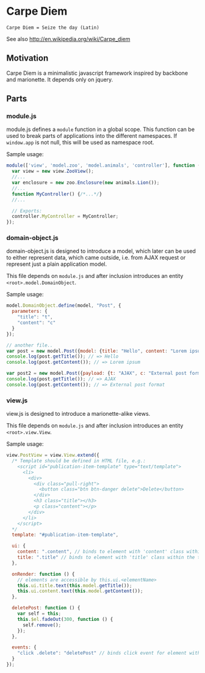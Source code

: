 Carpe Diem
==========

```
Carpe Diem = Seize the day (Latin) 
```

See also http://en.wikipedia.org/wiki/Carpe_diem

## Motivation

Carpe Diem is a minimalistic javascript framework inspired by backbone and marionette.
It depends only on jquery.

## Parts

### module.js

module.js defines a ``module`` function in a global scope.
This function can be used to break parts of applications into the different namespaces.
If ``window.app`` is not null, this will be used as namespace root.

Sample usage:

```javascript
module(['view', 'model.zoo', 'model.animals', 'controller'], function (view, zoo, animals, controller) {
  var view = new view.ZooView();
  //...
  var enclosure = new zoo.Enclosure(new animals.Lion());
  //...
  function MyController() {/*...*/}
  //...

  // Exports:
  controller.MyController = MyController;
});
```

### domain-object.js

domain-object.js is designed to introduce a model, which later can be used to either represent data, which came outside,
i.e. from AJAX request or represent just a plain application model.

This file depends on ``module.js`` and after inclusion introduces an entity ``<root>.model.DomainObject``.

Sample usage:

```javascript
model.DomainObject.define(model, "Post", {
  parameters: {
    "title": "t",
    "content": "c"
  }
});

// another file..
var post = new model.Post({model: {title: "Hello", content: "Lorem ipsum"}});
console.log(post.getTitle()); // => Hello
console.log(post.getContent()); // => Lorem ipsum

var post2 = new model.Post({payload: {t: "AJAX", c: "External post format"}});
console.log(post.getTitle()); // => AJAX
console.log(post.getContent()); // => External post format
```

### view.js

view.js is designed to introduce a marionette-alike views.

This file depends on ``module.js`` and after inclusion introduces an entity ``<root>.view.View``.

Sample usage:

```javascript
view.PostView = view.View.extend({
  /* Template should be defined in HTML file, e.g.:
    <script id="publication-item-template" type="text/template">
      <li>
        <div>
          <div class="pull-right">
            <button class="btn btn-danger delete">Delete</button>
          </div>
          <h3 class="title"></h3>
          <p class="content"></p>
        </div>
      </li>
    </script>  
  */
  template: "#publication-item-template",

  ui: {
    content: ".content", // binds to element with 'content' class within the template
    title: ".title" // binds to element with 'title' class within the template
  },

  onRender: function () {
    // elements are accessible by this.ui.<elementName>
    this.ui.title.text(this.model.getTitle());
    this.ui.content.text(this.model.getContent());
  },

  deletePost: function () {
    var self = this;
    this.$el.fadeOut(300, function () {
      self.remove();
    });
  },

  events: {
    "click .delete": "deletePost" // binds click event for element with 'delete' class to this.deletePost()
  } 
});
```



